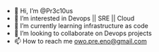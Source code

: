 - 👋 Hi, I’m @Pr3c10us
- 👀 I’m interested in Devops || SRE || Cloud
- 🌱 I’m currently learning infrastructure as code
- 💞️ I’m looking to collaborate on Devops projects
- 📫 How to reach me owo.pre.eno@gmail.com

<!---
Pr3c10us/Pr3c10us is a ✨ special ✨ repository because its `README.md` (this file) appears on your GitHub profile.
You can click the Preview link to take a look at your changes.
--->
